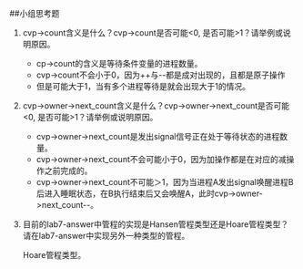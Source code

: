 ##小组思考题
1. cvp->count含义是什么？cvp->count是否可能<0, 是否可能>1？请举例或说明原因。

	* cp->count的含义是等待条件变量的进程数量。
	* cvp->count不会小于0，因为++与--都是成对出现的，且都是原子操作
	* 但是可能大于1，当有多个进程等待是就会出现大于1的情况。

2. cvp->owner->next_count含义是什么？cvp->owner->next_count是否可能<0, 是否可能>1？请举例或说明原因。

	* cvp->owner->next_count是发出signal信号正在处于等待状态的进程数量。
	* cvp->owner->next_count不会可能小于0，因为加操作都是在对应的减操作之前完成的。
	* cvp->owner->next_count不可能＞1，因为当进程A发出signal唤醒进程B后进入睡眠状态，在B执行结束后又会唤醒A，此时cvp->owner->next_count--。

3. 目前的lab7-answer中管程的实现是Hansen管程类型还是Hoare管程类型？请在lab7-answer中实现另外一种类型的管程。
	
	Hoare管程类型。